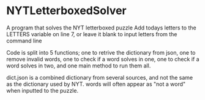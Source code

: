 # NYTLetterboxedSolver
A program that solves the NYT letterboxed puzzle
Add todays letters to the LETTERS variable on line 7, or leave it blank to input letters from the command line

Code is split into 5 functions; one to retrive the dictionary from json, one to remove invalid words, one to check if a word solves in one, one to check if a word solves in two, and one main method to run them all.

dict.json is a combined dictionary from several sources, and not the same as the dictionary used by NYT. words will often appear as "not a word" when inputted to the puzzle. 
